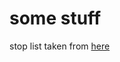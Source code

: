 # some stuff


stop list taken from [here](https://github.com/Alir3z4/stop-words/blob/master/english.txt)
